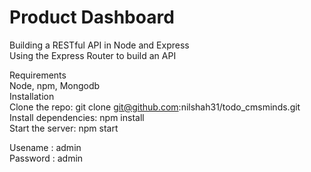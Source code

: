 # Product Dashboard
Building a RESTful API in Node and Express<br>
Using the Express Router to build an API

Requirements<br>
Node, npm, Mongodb<br>
Installation<br>
Clone the repo: git clone git@github.com:nilshah31/todo_cmsminds.git<br>
Install dependencies: npm install<br>
Start the server: npm start<br>

Usename : admin<br>
Password : admin <br>
